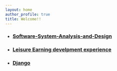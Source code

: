 ```yaml
---
layout: home
author_profile: true
title: Welcome!!
---
```


<!-- Jekyll Themes + Markdown -->



- ### [Software-System-Analysis-and-Design](Software-System-Analysis-and-Design)

- ### [Leisure Earning develpment experience](LeiEarn)

- ### [Django](Django)

